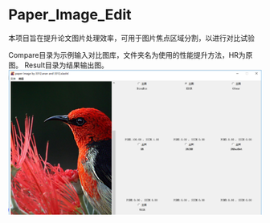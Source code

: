 # Paper_Image_Edit

本项目旨在提升论文图片处理效率，可用于图片焦点区域分割，以进行对比试验

Compare目录为示例输入对比图库，文件夹名为使用的性能提升方法，HR为原图。
Result目录为结果输出图。
![Demo.png为效果图](Demo.png)

